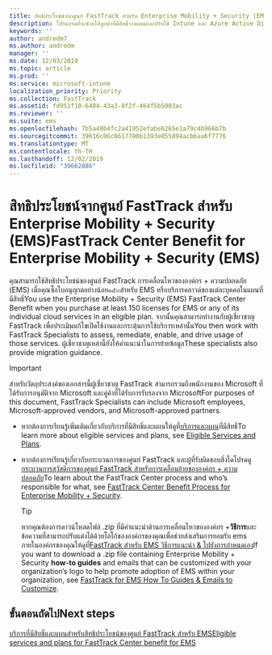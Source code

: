 ```yaml
---
title: สิทธิประโยชน์จากศูนย์ FastTrack สำหรับ Enterprise Mobility + Security (EMS)
description: โปรแกรมที่จะช่วยให้ลูกค้าที่มีสิทธิ์วางแผนและปรับใช้ Intune และ Azure Active Directory พรีเมี่ยม
keywords: ''
author: andredm7
ms.author: andredm
manager: ''
ms.date: 12/03/2019
ms.topic: article
ms.prod: ''
ms.service: microsoft-intune
localization_priority: Priority
ms.collection: FastTrack
ms.assetid: fd951f10-6404-43a3-8f2f-464f5b5003ac
ms.reviewer: ''
ms.suite: ems
ms.openlocfilehash: 7b5a49b4fc2a41952efabe6265e1a79c4b966b7b
ms.sourcegitcommit: 39616c06c0617700b1393e055894acb6aa6f7776
ms.translationtype: MT
ms.contentlocale: th-TH
ms.lasthandoff: 12/02/2019
ms.locfileid: "39662886"
---
```

# <a name="fasttrack-center-benefit-for-enterprise-mobility--security-ems"></a><span data-ttu-id="9817f-103">สิทธิประโยชน์จากศูนย์ FastTrack สำหรับ Enterprise Mobility + Security (EMS)</span><span class="sxs-lookup"><span data-stu-id="9817f-103">FastTrack Center Benefit for Enterprise Mobility + Security (EMS)</span></span>

<span data-ttu-id="9817f-104">คุณสามารถใช้สิทธิประโยชน์ของศูนย์ FastTrack การเคลื่อนไหวขององค์กร + ความปลอดภัย (EMS) เมื่อคุณซื้อใบอนุญาตอย่างน้อย๑๕๐สำหรับ EMS หรือบริการคลาวด์ของแต่ละบุคคลในแผนที่มีสิทธิ์</span><span class="sxs-lookup"><span data-stu-id="9817f-104">You use the Enterprise Mobility + Security (EMS) FastTrack Center Benefit when you purchase at least 150 licenses for EMS or any of its individual cloud services in an eligible plan.</span></span> <span data-ttu-id="9817f-105">จากนั้นคุณสามารถทำงานกับผู้เชี่ยวชาญ FastTrack เพื่อประเมินแก้ไขเปิดใช้งานและกระตุ้นการใช้บริการเหล่านั้น</span><span class="sxs-lookup"><span data-stu-id="9817f-105">You then work with FastTrack Specialists to assess, remediate, enable, and drive usage of those services.</span></span> <span data-ttu-id="9817f-106">ผู้เชี่ยวชาญเหล่านี้ยังให้คำแนะนำในการย้ายข้อมูล</span><span class="sxs-lookup"><span data-stu-id="9817f-106">These specialists also provide migration guidance.</span></span> 

> [!IMPORTANT]
> <span data-ttu-id="9817f-107">สำหรับวัตถุประสงค์ของเอกสารนี้ผู้เชี่ยวชาญ FastTrack สามารถรวมถึงพนักงานของ Microsoft ที่ได้รับการอนุมัติจาก Microsoft และคู่ค้าที่ได้รับการรับรองจาก Microsoft</span><span class="sxs-lookup"><span data-stu-id="9817f-107">For purposes of this document, FastTrack Specialists can include Microsoft employees, Microsoft-approved vendors, and Microsoft-approved partners.</span></span>

- <span data-ttu-id="9817f-108">หากต้องการเรียนรู้เพิ่มเติมเกี่ยวกับบริการที่มีสิทธิ์และแผนให้ดูที่[บริการและแผน](M365-eligible-services-and-plans.md)ที่มีสิทธิ์</span><span class="sxs-lookup"><span data-stu-id="9817f-108">To learn more about eligible services and plans, see [Eligible Services and Plans](M365-eligible-services-and-plans.md).</span></span>

- <span data-ttu-id="9817f-109">หากต้องการเรียนรู้เกี่ยวกับกระบวนการของศูนย์ FastTrack และผู้ที่รับผิดชอบสิ่งใดโปรดดู[กระบวนการสวัสดิการของศูนย์ FastTrack สำหรับการเคลื่อนย้ายขององค์กร + ความปลอดภัย](EMS-fasttrack-process.md)</span><span class="sxs-lookup"><span data-stu-id="9817f-109">To learn about the FastTrack Center process and who’s responsible for what, see [FastTrack Center Benefit Process for Enterprise Mobility + Security](EMS-fasttrack-process.md).</span></span>

    > [!TIP]
    > <span data-ttu-id="9817f-110">หากคุณต้องการดาวน์โหลดไฟล์ .zip ที่มีคำแนะนำด้านการเคลื่อนไหวขององค์กร +**วิธีการ**และข้อความที่สามารถปรับแต่งได้ด้วยโลโก้ขององค์กรของคุณเพื่อช่วยส่งเสริมการยอมรับ ems ภายในองค์กรของคุณให้ดูที่[FastTrack สำหรับ EMS วิธีการแนะนำ & ไปยังการกำหนดเอง](https://gallery.technet.microsoft.com/FastTrack-for-EMS-How-To-f170da4c)</span><span class="sxs-lookup"><span data-stu-id="9817f-110">If you want to download a .zip file containing Enterprise Mobility + Security **how-to guides** and emails that can be customized with your organization’s logo to help promote adoption of EMS within your organization, see [FastTrack for EMS How To Guides & Emails to Customize](https://gallery.technet.microsoft.com/FastTrack-for-EMS-How-To-f170da4c).</span></span>

## <a name="next-steps"></a><span data-ttu-id="9817f-111">ขั้นตอนถัดไป</span><span class="sxs-lookup"><span data-stu-id="9817f-111">Next steps</span></span>

[<span data-ttu-id="9817f-112">บริการที่มีสิทธิ์และแผนสำหรับสิทธิประโยชน์ของศูนย์ FastTrack สำหรับ EMS</span><span class="sxs-lookup"><span data-stu-id="9817f-112">Eligible services and plans for FastTrack Center benefit for EMS</span></span>](M365-eligible-services-and-plans.md)


